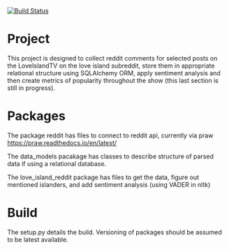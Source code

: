 [![Build Status](https://travis-ci.com/rshanker779/love_island.svg?branch=master)](https://travis-ci.com/rshanker779/love_island)

# Project
This project is designed to collect reddit comments for selected posts on the LoveIslandTV on the love island subreddit, 
store them in appropriate relational structure using SQLAlchemy ORM, apply sentiment analysis and then create metrics of 
popularity throughout the show (this last section is still in progress).

# Packages
The package reddit has files to connect to reddit api, currently via praw
https://praw.readthedocs.io/en/latest/

The data_models pacakage has classes to describe structure of parsed data if using a relational database.

The love_island_reddit package has files to get the data, figure out mentioned islanders, and add sentiment analysis (using VADER in nltk)

# Build
The setup.py details the build. Versioning of packages should be assumed to be latest available.